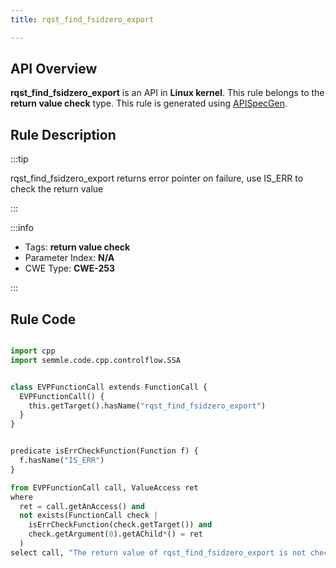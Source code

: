 ```yaml
---
title: rqst_find_fsidzero_export

---
```



## API Overview
**rqst_find_fsidzero_export** is an API in **Linux kernel**. This rule belongs to the **return value check** type. This rule is generated using [APISpecGen](../../tools/APISpecGen).
## Rule Description

:::tip

rqst_find_fsidzero_export returns error pointer on failure, use IS_ERR to check the return value

:::

:::info

- Tags: **return value check**
- Parameter Index: **N/A**
- CWE Type: **CWE-253**

:::

## Rule Code
```python

import cpp
import semmle.code.cpp.controlflow.SSA


class EVPFunctionCall extends FunctionCall {
  EVPFunctionCall() {
    this.getTarget().hasName("rqst_find_fsidzero_export")
  }
}


predicate isErrCheckFunction(Function f) {
  f.hasName("IS_ERR") 
}

from EVPFunctionCall call, ValueAccess ret
where
  ret = call.getAnAccess() and
  not exists(FunctionCall check |
    isErrCheckFunction(check.getTarget()) and
    check.getArgument(0).getAChild*() = ret
  )
select call, "The return value of rqst_find_fsidzero_export is not checked with IS_ERR."
    
```